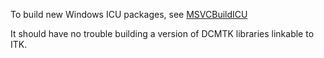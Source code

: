 To build new Windows ICU packages, see [MSVCBuildICU](https://github.com/fbudin69500/MSVCBuildICU)

It should have no trouble building a version of DCMTK libraries linkable to
ITK.
